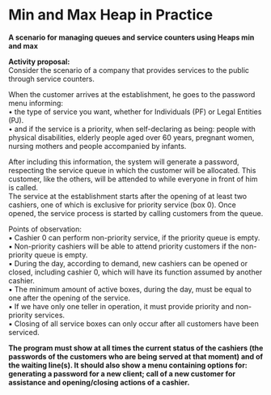 # Min and Max Heap in Practice

<strong><strong>A scenario for managing queues and service counters using Heaps min and max</strong></strong>

<strong>Activity proposal:</strong></br>
Consider the scenario of a company that provides services to the public through service counters.</br>

When the customer arrives at the establishment, he goes to the password menu informing:</br>
• the type of service you want, whether for Individuals (PF) or Legal Entities (PJ).</br>
• and if the service is a priority, when self-declaring as being: people with physical disabilities, elderly people aged over 60 years, pregnant women, nursing mothers and people   accompanied by infants.</br>

After including this information, the system will generate a password, respecting the service queue in which the customer will be allocated. This customer, like the others, will be attended to while everyone in front of him is called.</br>
The service at the establishment starts after the opening of at least two cashiers, one of which is exclusive for priority service (box 0). Once opened, the service process is started by calling customers from the queue.</br>

Points of observation:</br>
▪ Cashier 0 can perform non-priority service, if the priority queue is empty.</br>
▪ Non-priority cashiers will be able to attend priority customers if the non-priority queue is empty.</br>
▪ During the day, according to demand, new cashiers can be opened or closed, including cashier 0, which will have its function assumed by another cashier.</br>
▪ The minimum amount of active boxes, during the day, must be equal to one after the opening of the service.</br>
▪ If we have only one teller in operation, it must provide priority and non-priority services.</br>
▪ Closing of all service boxes can only occur after all customers have been serviced.</br>

<strong>The program must show at all times the current status of the cashiers (the passwords of the customers who are being served at that moment) and of the waiting line(s). It should also show a menu containing options for: generating a password for a new client; call of a new customer for assistance and opening/closing actions of a cashier.</strong>
